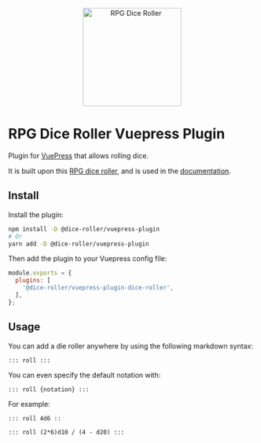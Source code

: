 <p align="center">
    <img src="http://greenimp.github.io/rpg-dice-roller/dice-roller-logo.png" alt="RPG Dice Roller" style="max-width: 100%;" width="200"/>
</p>

# RPG Dice Roller Vuepress Plugin

Plugin for [VuePress](https://vuepress.vuejs.org/) that allows rolling dice.

It is built upon this [RPG dice roller](https://github.com/GreenImp/rpg-dice-roller), and is used in the [documentation](https://greenimp.github.io/rpg-dice-roller).


## Install

Install the plugin:

```bash
npm install -D @dice-roller/vuepress-plugin
# Or
yarn add -D @dice-roller/vuepress-plugin
```

Then add the plugin to your Vuepress config file:

```javascript
module.exports = {
  plugins: [
    '@dice-roller/vuepress-plugin-dice-roller',
  ],
};
```


## Usage

You can add a die roller anywhere by using the following markdown syntax:

```
::: roll :::
```

You can even specify the default notation with:

```
::: roll {notation} :::
```

For example:

```
::: roll 4d6 ::
```

```
::: roll (2*6)d10 / (4 - d20) :::
```
